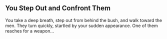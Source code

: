 ## You Step Out and Confront Them

You take a deep breath, step out from behind the bush, and walk toward the men. They turn quickly, startled by your sudden appearance. One of them reaches for a weapon...